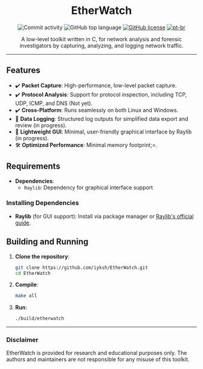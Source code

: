 <div align="center">

# EtherWatch

![Commit activity](https://img.shields.io/github/commit-activity/m/iyksh/EtherWatch)
![GitHub top language](https://img.shields.io/github/languages/top/iyksh/EtherWatch?logo=C&label=C)
[![GitHub license](https://img.shields.io/github/license/iyksh/EtherWatch)](https://github.com/iyksh/EtherWatch/blob/main/LICENSE)
[![pt-br](https://img.shields.io/badge/lang-pt--br-green.svg)](./res/README_PTBR.md)

A low-level toolkit written in C, for network analysis and forensic investigators by capturing, analyzing, and logging network traffic. 

</div>

---

## Features

- ✔️ **Packet Capture**: High-performance, low-level packet capture.
- ✔️ **Protocol Analysis**: Support for protocol inspection, including TCP, UDP, ICMP, and DNS (Not yet).
- ✔️ **Cross-Platform**: Runs seamlessly on both Linux and Windows.
- 🚧 **Data Logging**: Structured log outputs for simplified data export and review (in progress).
- 🚧 **Lightweight GUI**: Minimal, user-friendly graphical interface by Raylib (in progress).
- 🛠 **Optimized Performance**: Minimal memory footprint;=.

## Requirements

- **Dependencies**:
  - `Raylib`: Dependency for graphical interface support

### Installing Dependencies

- **Raylib** (for GUI support): Install via package manager or [Raylib's official guide](https://github.com/raysan5/raylib).

## Building and Running

1. **Clone the repository**:
    ```bash
    git clone https://github.com/iyksh/EtherWatch.git
    cd EtherWatch
    ```

2. **Compile**:
    ```bash
    make all
    ```

3. **Run**:
    ```bash
    ./build/etherwatch 
    ```
---

### Disclaimer

EtherWatch is provided for research and educational purposes only. The authors and maintainers are not responsible for any misuse of this toolkit.
